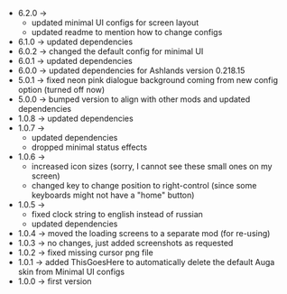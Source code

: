 * 6.2.0 -> 
    * updated minimal UI configs for screen layout
    * updated readme to mention how to change configs
* 6.1.0 -> updated dependencies
* 6.0.2 -> changed the default config for minimal UI
* 6.0.1 -> updated dependencies
* 6.0.0 -> updated dependencies for Ashlands version 0.218.15
* 5.0.1 -> fixed neon pink dialogue background coming from new config option (turned off now)
* 5.0.0 -> bumped version to align with other mods and updated dependencies
* 1.0.8 -> updated dependencies
* 1.0.7 ->
    * updated dependencies
    * dropped minimal status effects
* 1.0.6 -> 
    * increased icon sizes (sorry, I cannot see these small ones on my screen)
    * changed key to change position to right-control (since some keyboards might not have a "home" button)
* 1.0.5 -> 
    * fixed clock string to english instead of russian
    * updated dependencies
* 1.0.4 -> moved the loading screens to a separate mod (for re-using)
* 1.0.3 -> no changes, just added screenshots as requested
* 1.0.2 -> fixed missing cursor png file
* 1.0.1 -> added ThisGoesHere to automatically delete the default Auga skin from Minimal UI configs
* 1.0.0 -> first version
